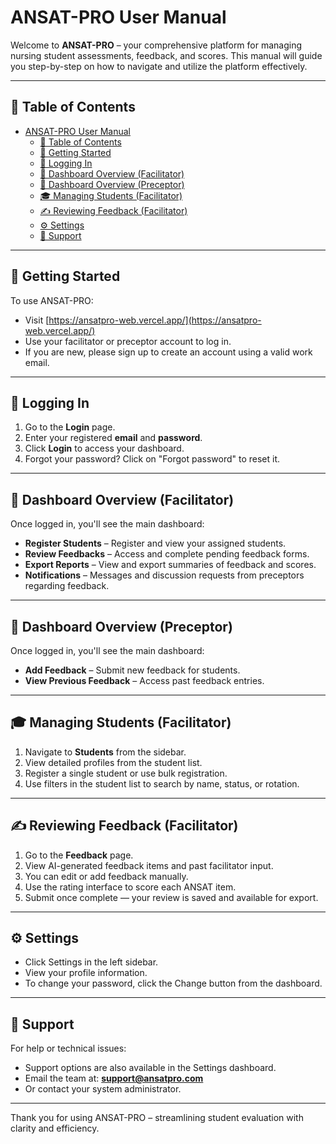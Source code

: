 # ANSAT-PRO User Manual

Welcome to **ANSAT-PRO** – your comprehensive platform for managing nursing student assessments, feedback, and scores. This manual will guide you step-by-step on how to navigate and utilize the platform effectively.

---

## 📖 Table of Contents

- [ANSAT-PRO User Manual](#ansat-pro-user-manual)
  - [📖 Table of Contents](#-table-of-contents)
  - [🚀 Getting Started](#-getting-started)
  - [🔐 Logging In](#-logging-in)
  - [🧭 Dashboard Overview (Facilitator)](#-dashboard-overview-facilitator)
  - [🧭 Dashboard Overview (Preceptor)](#-dashboard-overview-preceptor)
  - [🎓 Managing Students (Facilitator)](#-managing-students-facilitator)
  - [✍️ Reviewing Feedback (Facilitator)](#️-reviewing-feedback-facilitator)
  - [⚙️ Settings](#️-settings)
  - [📩 Support](#-support)

---

## 🚀 Getting Started

To use ANSAT-PRO:

- Visit [https://ansatpro-web.vercel.app/](https://ansatpro-web.vercel.app/)
- Use your facilitator or preceptor account to log in.
- If you are new, please sign up to create an account using a valid work email.

---

## 🔐 Logging In

1. Go to the **Login** page.
2. Enter your registered **email** and **password**.
3. Click **Login** to access your dashboard.
4. Forgot your password? Click on "Forgot password" to reset it.

---

## 🧭 Dashboard Overview (Facilitator)

Once logged in, you'll see the main dashboard:

- **Register Students** – Register and view your assigned students.
- **Review Feedbacks** – Access and complete pending feedback forms.
- **Export Reports** – View and export summaries of feedback and scores.
- **Notifications** – Messages and discussion requests from preceptors regarding feedback.

---

## 🧭 Dashboard Overview (Preceptor)

Once logged in, you'll see the main dashboard:

- **Add Feedback** – Submit new feedback for students.
- **View Previous Feedback** – Access past feedback entries.

---

## 🎓 Managing Students (Facilitator)

1. Navigate to **Students** from the sidebar.
2. View detailed profiles from the student list.
3. Register a single student or use bulk registration.
4. Use filters in the student list to search by name, status, or rotation.

---

## ✍️ Reviewing Feedback (Facilitator)

1. Go to the **Feedback** page.
2. View AI-generated feedback items and past facilitator input.
3. You can edit or add feedback manually.
4. Use the rating interface to score each ANSAT item.
5. Submit once complete — your review is saved and available for export.

---

## ⚙️ Settings

- Click Settings in the left sidebar.
- View your profile information.
- To change your password, click the Change button from the dashboard.

---

## 📩 Support

For help or technical issues:

- Support options are also available in the Settings dashboard.
- Email the team at: **support@ansatpro.com**
- Or contact your system administrator.

---

Thank you for using ANSAT-PRO – streamlining student evaluation with clarity and efficiency.
